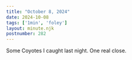 ```yaml
---
title: "October 8, 2024"
date: 2024-10-08
tags: ['1min', 'foley']
layout: minute.njk
postnumber: 282
---
```

Some Coyotes I caught last night. One real close. 